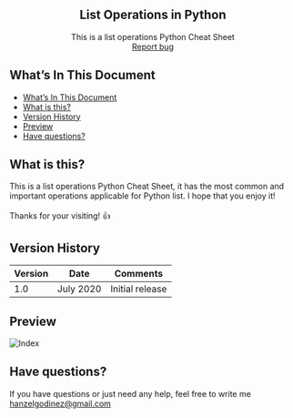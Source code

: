 <p align="center">
  <h2 align="center">List Operations in Python</h2>

  <p align="center">
    This is a list operations Python Cheat Sheet
    <br>
    <a href="https://github.com/hgodinez89/list-operations-cheat-sheet/issues/new">Report bug</a>
  </p>
</p>

## What’s In This Document

- [What’s In This Document](#whats-in-this-document)
- [What is this?](#what-is-this)
- [Version History](#version-history)
- [Preview](#preview)
- [Have questions?](#have-questions)

## What is this?

This is a list operations Python Cheat Sheet, it has the most common and important operations applicable for Python list. I hope that you enjoy it! </br> </br>
Thanks for your visiting! 👍

## Version History

| Version |       Date         |             Comments             |
| ------- | ------------------ | -------------------------------- |
| 1.0     | July 2020          | Initial release                  |

## Preview

![Index](https://res.cloudinary.com/developerteam/image/upload/v1593910461/ListOperationsCheatSheet/ListOperationsPythonPNG.png)

## Have questions?

If you have questions or just need any help, feel free to write me 
<a href="mailto:hanzelgodinez@gmail.com">hanzelgodinez@gmail.com</a>
